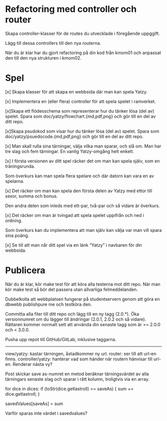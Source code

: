# Refactoring med controller och router
Skapa controller-klasser för de routes du utvecklade i föregående uppggift.

Lägg till dessa controllers till den nya routerna.

När du är klar har du gjort refactoring på din kod från kmom01 och anpassat den till den nya strukturen i kmom02.

# Spel
[x] Skapa klasser för att skapa en webbsida där man kan spela Yatzy.

[x] Implementera en (eller flera) controller för att spela spelet i ramverket.

[x]Skapa ett flödesschema som representerar hur du tänker lösa (del av) spelet. Spara som doc/yatzy/flowchart.{md,pdf,png} och gör till en del av ditt repo.

[x]Skapa psudokod som visar hur du tänker lösa (del av) spelet. Spara som doc/yatzy/psuedocode.{md,pdf,png} och gör till en del av ditt repo.

[x] Man skall rulla sina tärningar, välja vilka man sparar, och slå om. Man har tre slag och fem tärningar. En vanlig Yatzy-omgång helt enkelt.

[x] I första versionen av ditt spel räcker det om man kan spela själv, som en träningsrunda. 

Som överkurs kan man spela flera spelare och där datorn kan vara en av spelarna.

[x] Det räcker om man kan spela den första delen av Yatzy med ettor till sexor, summa och bonus. 

Den andra delen som inleds med ett-par, två-par och så vidare är överkurs.

[x] Det räcker om man är tvingad att spela spelet uppifrån och ned i ordning. 

Som överkurs kan du implementera att man själv kan välja var man vill spara sina poäng.

[x] Se till att man når ditt spel via en länk “Yatzy” i navbaren för din webbsida.

# Publicera
När du är klar, kör make test för att köra alla testerna mot ditt repo. När man kör make test så bör det passera utan allvarliga felmeddelanden.

Dubbelkolla att webbplatsen fungerar på studentservern genom att göra en dbwebb publishpure me och testköra den.

Committa alla filer till ditt repo och lägg till en ny tagg (2.0.*). Öka versionnumret om du lägger till ändringar (2.0.1, 2.0.2 och så vidare). Rättaren kommer normalt sett att använda din senaste tagg som är >= 2.0.0 och < 3.0.0.

Pusha upp repot till GitHub/GitLab, inklusive taggarna.



_____


view/yatzy: kastar tärningen, åstadkommer ny url.
router: ser till att url-en finns.
controller/yatzy: hanterar vad som händer när routern hänvisar till url-en. Renderar nästa vy?


Post skickar save as-numret
en metod beräknar tärningsvärdet av alla tärningars senaste slag och sparar i rätt kolumn, troligtvis via en array.


for dice in dices:
    if (toStr(dice.getlastroll) == saveAs) {
        sum += dice.getlastroll;
    }

savedValues[saveAs] = sum

Varför sparas inte värdet i savedvalues?
